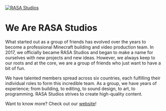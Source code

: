 [![RASA Studios](https://pbs.twimg.com/profile_banners/3342136493/1692984693/1500x500)](https://rasastudios.net)

# We Are RASA Studios

What started out as a group of friends has evolved over the years to become a professional Minecraft building and video production team. In 2017, we officially became RASA Studios and began to make a name for ourselves with new projects and new ideas. However, we always keep to our roots and at the core, we are a group of friends who just want to have a bit of fun.

We have talented members spread across six countries, each fulfilling their individual roles to form this incredible team. As a group, we have years of experience; from building, to editing, to sound design, to art, to programming. RASA Studios strives to create high-quality content.

Want to know more? Check out our [website](https://rasastudios.net)!